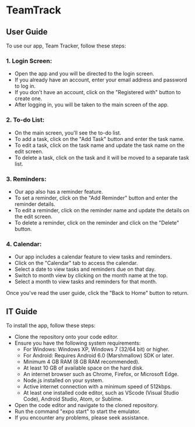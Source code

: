 # TeamTrack 

## User Guide
To use our app, Team Tracker, follow these steps:
### 1. Login Screen:
- Open the app and you will be directed to the login screen.
- If you already have an account, enter your email address and password to log in.
- If you don't have an account, click on the "Registered with" button to create one.
- After logging in, you will be taken to the main screen of the app.

### 2. To-do List:
- On the main screen, you'll see the to-do list.
- To add a task, click on the "Add Task" button and enter the task name.
- To edit a task, click on the task name and update the task name on the edit screen.
- To delete a task, click on the task and it will be moved to a separate task list.

### 3. Reminders:
- Our app also has a reminder feature.
- To set a reminder, click on the "Add Reminder" button and enter the reminder details.
- To edit a reminder, click on the reminder name and update the details on the edit screen.
- To delete a reminder, click on the reminder and click on the "Delete" button.

### 4. Calendar:
- Our app includes a calendar feature to view tasks and reminders.
- Click on the "Calendar" tab to access the calendar.
- Select a date to view tasks and reminders due on that day.
- Switch to month view by clicking on the month name at the top.
- Select a month to view tasks and reminders for that month.
  
Once you've read the user guide, click the "Back to Home" button to return.

## IT Guide
To install the app, follow these steps:
- Clone the repository onto your code editor.
- Ensure you have the following system requirements:
   - For Windows: Windows XP, Windows 7 (32/64 bit) or higher.
   - For Android: Requires Android 6.0 (Marshmallow) SDK or later.
   - Minimum 4 GB RAM (8 GB RAM recommended).
   - At least 10 GB of available space on the hard disk.
   - An internet browser such as Chrome, Firefox, or Microsoft Edge.
   - Node.js installed on your system.
   - Active internet connection with a minimum speed of 512kbps.
   - At least one installed code editor, such as VScode (Visual Studio Code), Android Studio, Atom, or Sublime.
- Open the code editor and navigate to the cloned repository.
- Run the command "expo start" to start the emulator.
- If you encounter any problems, please seek assistance.
